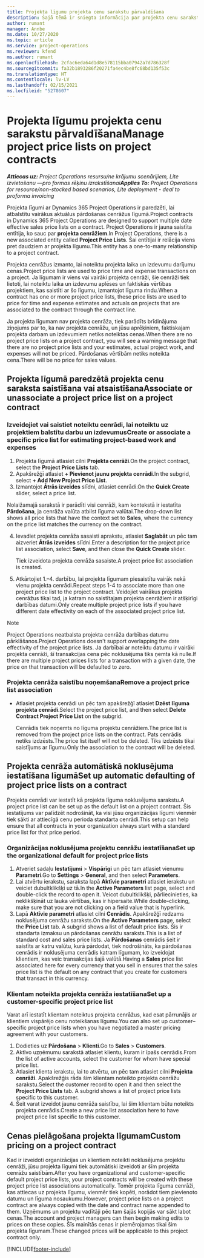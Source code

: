```yaml
---
title: Projekta līgumu projekta cenu sarakstu pārvaldīšana
description: Šajā tēmā ir sniegta informācija par projekta cenu sarakstu pārvaldību projekta līgumos.
author: rumant
manager: Annbe
ms.date: 10/27/2020
ms.topic: article
ms.service: project-operations
ms.reviewer: kfend
ms.author: rumant
ms.openlocfilehash: 2cfac6eda64d1d8e578115bba07942a7d786328f
ms.sourcegitcommit: fa32b1893286f20271fa4ec4be8fc68bd135f53c
ms.translationtype: HT
ms.contentlocale: lv-LV
ms.lasthandoff: 02/15/2021
ms.locfileid: "5278607"
---
```

# <a name="manage-project-price-lists-on-project-contracts"></a><span data-ttu-id="8d2fd-103">Projekta līgumu projekta cenu sarakstu pārvaldīšana</span><span class="sxs-lookup"><span data-stu-id="8d2fd-103">Manage project price lists on project contracts</span></span>

<span data-ttu-id="8d2fd-104">_**Attiecas uz:** Project Operations resursu/ne krājumu scenārijiem, Lite izvietošanu —pro formas rēķinu izrakstīšanai_</span><span class="sxs-lookup"><span data-stu-id="8d2fd-104">_**Applies To:** Project Operations for resource/non-stocked based scenarios, Lite deployment - deal to proforma invoicing_</span></span>

<span data-ttu-id="8d2fd-105">Projekta līgumi ar Dynamics 365 Project Operations ir paredzēti, lai atbalstītu vairākus aktuālus pārdošanas cenrāžus līgumā.</span><span class="sxs-lookup"><span data-stu-id="8d2fd-105">Project contracts in Dynamics 365 Project Operations are designed to support multiple date effective sales price lists on a contract.</span></span> <span data-ttu-id="8d2fd-106">Project Operations ir jauna saistīta entītija, ko sauc par **projekta cenrāžiem**.</span><span class="sxs-lookup"><span data-stu-id="8d2fd-106">In Project Operations, there is a new associated entity called **Project Price Lists**.</span></span> <span data-ttu-id="8d2fd-107">Šai entītijai ir relācija viens pret daudziem ar projekta līgumu.</span><span class="sxs-lookup"><span data-stu-id="8d2fd-107">This entity has a one-to-many relationship to a project contract.</span></span>

<span data-ttu-id="8d2fd-108">Projekta cenrāžus izmanto, lai noteiktu projekta laika un izdevumu darījumu cenas.</span><span class="sxs-lookup"><span data-stu-id="8d2fd-108">Project price lists are used to price time and expense transactions on a project.</span></span> <span data-ttu-id="8d2fd-109">Ja līgumam ir viens vai vairāki projekta cenrāži, šie cenrāži tiek lietoti, lai noteiktu laika un izdevumu aplēses un faktiskās vērtības projektiem, kas saistīti ar šo līgumu, izmantojot līguma rindu.</span><span class="sxs-lookup"><span data-stu-id="8d2fd-109">When a contract has one or more project price lists, these price lists are used to price for time and expense estimates and actuals on projects that are associated to the contract through the contract line.</span></span>

<span data-ttu-id="8d2fd-110">Ja projekta līgumam nav projekta cenrāža, tiek parādīts brīdinājuma ziņojums par to, ka nav projekta cenrāžu, un jūsu aprēķiniem, faktiskajam projekta darbam un izdevumiem netiks noteiktas cenas.</span><span class="sxs-lookup"><span data-stu-id="8d2fd-110">When there are no project price lists on a project contract, you will see a warning message that there are no project price lists and your estimates, actual project work, and expenses will not be priced.</span></span> <span data-ttu-id="8d2fd-111">Pārdošanas vērtībām netiks noteikta cena.</span><span class="sxs-lookup"><span data-stu-id="8d2fd-111">There will be no price for sales values.</span></span>

## <a name="associate-or-unassociate-a-project-price-list-on-a-project-contract"></a><span data-ttu-id="8d2fd-112">Projekta līgumā paredzētā projekta cenu saraksta saistīšana vai atsaistīšana</span><span class="sxs-lookup"><span data-stu-id="8d2fd-112">Associate or unassociate a project price list on a project contract</span></span>

### <a name="create-or-associate-a-specific-price-list-for-estimating-project-based-work-and-expenses"></a><span data-ttu-id="8d2fd-113">Izveidojiet vai saistiet noteiktu cenrādi, lai noteiktu uz projektiem balstītu darbu un izdevumus</span><span class="sxs-lookup"><span data-stu-id="8d2fd-113">Create or associate a specific price list for estimating project-based work and expenses</span></span>

1. <span data-ttu-id="8d2fd-114">Projekta līgumā atlasiet cilni **Projekta cenrāži**.</span><span class="sxs-lookup"><span data-stu-id="8d2fd-114">On the project contract, select the **Project Price Lists** tab.</span></span>
2. <span data-ttu-id="8d2fd-115">Apakšrežģī atlasiet **+ Pievienot jaunu projekta cenrādi**.</span><span class="sxs-lookup"><span data-stu-id="8d2fd-115">In the subgrid, select **+ Add New Project Price List**.</span></span>
3. <span data-ttu-id="8d2fd-116">Izmantojot **Ātrās izveides** slīdni, atlasiet cenrādi.</span><span class="sxs-lookup"><span data-stu-id="8d2fd-116">On the **Quick Create** slider, select a price list.</span></span> 

  <span data-ttu-id="8d2fd-117">Nolaižamajā sarakstā ir parādīti visi cenrāži, kam kontekstā ir iestatīta **Pārdošana**, ja cenrāža valūta atbilst līguma valūtai.</span><span class="sxs-lookup"><span data-stu-id="8d2fd-117">The drop-down list shows all price lists that have the context set to **Sales**, where the currency on the price list matches the currency on the contract.</span></span>
  
4. <span data-ttu-id="8d2fd-118">Ievadiet projekta cenrāža sasaisti aprakstu, atlasiet **Saglabāt** un pēc tam aizveriet **Ātrās izveides** slīdni.</span><span class="sxs-lookup"><span data-stu-id="8d2fd-118">Enter a description for the project price list association, select **Save**, and then close the **Quick Create** slider.</span></span>

   <span data-ttu-id="8d2fd-119">Tiek izveidota projekta cenrāža sasaiste.</span><span class="sxs-lookup"><span data-stu-id="8d2fd-119">A project price list association is created.</span></span>
   
5. <span data-ttu-id="8d2fd-120">Atkārtojiet 1.–4. darbību, lai projekta līgumam piesaistītu vairāk nekā vienu projekta cenrādi.</span><span class="sxs-lookup"><span data-stu-id="8d2fd-120">Repeat steps 1-4 to associate more than one project price list to the project contract.</span></span> <span data-ttu-id="8d2fd-121">Veidojiet vairākus projekta cenrāžus tikai tad, ja katram no saistītajam projekta cenrāžiem ir atšķirīgi darbības datumi.</span><span class="sxs-lookup"><span data-stu-id="8d2fd-121">Only create multiple project price lists if you have different date effectivity on each of the associated project price list.</span></span>

> [!NOTE]
> <span data-ttu-id="8d2fd-122">Project Operations neatbalsta projekta cenrāža darbības datumu pārklāšanos.</span><span class="sxs-lookup"><span data-stu-id="8d2fd-122">Project Operations doesn't support overlapping the date effectivity of the project price lists.</span></span> <span data-ttu-id="8d2fd-123">Ja darbībai ar noteiktu datumu ir vairāki projekta cenrāži, šī transakcijas cena pēc noklusējuma tiks ņemta kā nulle.</span><span class="sxs-lookup"><span data-stu-id="8d2fd-123">If there are multiple project prices lists for a transaction with a given date, the price on that transaction will be defaulted to zero.</span></span>

### <a name="remove-a-project-price-list-association"></a><span data-ttu-id="8d2fd-124">Projekta cenrāža saistību noņemšana</span><span class="sxs-lookup"><span data-stu-id="8d2fd-124">Remove a project price list association</span></span>

- <span data-ttu-id="8d2fd-125">Atlasiet projekta cenrādi un pēc tam apakšrežģī atlasiet **Dzēst līguma projekta cenrādi**.</span><span class="sxs-lookup"><span data-stu-id="8d2fd-125">Select the project price list, and then select **Delete Contract Project Price List** on the subgrid.</span></span> 

  <span data-ttu-id="8d2fd-126">Cenrādis tiek noņemts no līguma projektu cenrāžiem.</span><span class="sxs-lookup"><span data-stu-id="8d2fd-126">The price list is removed from the project price lists on the contract.</span></span> <span data-ttu-id="8d2fd-127">Pats cenrādis netiks izdzēsts.</span><span class="sxs-lookup"><span data-stu-id="8d2fd-127">The price list itself will not be deleted.</span></span> <span data-ttu-id="8d2fd-128">Tiks izdzēsts tikai saistījums ar līgumu.</span><span class="sxs-lookup"><span data-stu-id="8d2fd-128">Only the association to the contract will be deleted.</span></span>

## <a name="set-up-automatic-defaulting-of-project-price-lists-on-a-contract"></a><span data-ttu-id="8d2fd-129">Projekta cenrāža automātiskā noklusējuma iestatīšana līgumā</span><span class="sxs-lookup"><span data-stu-id="8d2fd-129">Set up automatic defaulting of project price lists on a contract</span></span>

<span data-ttu-id="8d2fd-130">Projekta cenrādi var iestatīt kā projekta līguma noklusējuma sarakstu.</span><span class="sxs-lookup"><span data-stu-id="8d2fd-130">A project price list can be set up as the default list on a project contract.</span></span> <span data-ttu-id="8d2fd-131">Šis iestatījums var palīdzēt nodrošināt, ka visi jūsu organizācijas līgumi vienmēr tiek sākti ar attiecīgā cenu perioda standarta cenrādi.</span><span class="sxs-lookup"><span data-stu-id="8d2fd-131">This setup can help ensure that all contracts in your organization always start with a standard price list for that price period.</span></span>

### <a name="set-up-the-organizational-default-for-project-price-lists"></a><span data-ttu-id="8d2fd-132">Organizācijas noklusējuma projektu cenrāžu iestatīšana</span><span class="sxs-lookup"><span data-stu-id="8d2fd-132">Set up the organizational default for project price lists</span></span>

1. <span data-ttu-id="8d2fd-133">Atveriet sadaļu **Iestatījumi** > **Vispārīgi** un pēc tam atlasiet vienumu **Parametri**.</span><span class="sxs-lookup"><span data-stu-id="8d2fd-133">Go to **Settings** > **General**, and then select **Parameters**.</span></span>
2. <span data-ttu-id="8d2fd-134">Lai atvērtu ierakstu, saraksta lapā **Aktīvie parametri** atlasiet ierakstu un veiciet dubultklikšķi uz tā.</span><span class="sxs-lookup"><span data-stu-id="8d2fd-134">In the **Active Parameters** list page, select and double-click the record to open it.</span></span> <span data-ttu-id="8d2fd-135">Veicot dubultklikšķi, pārliecinieties, ka neklikšķināt uz lauka vērtības, kas ir hipersaite.</span><span class="sxs-lookup"><span data-stu-id="8d2fd-135">While double–clicking, make sure that you are not clicking on a field value that is hyperlink.</span></span> 
3. <span data-ttu-id="8d2fd-136">Lapā **Aktīvie parametri** atlasiet cilni **Cenrādis**. Apakšrežģī redzams noklusējuma cenrāžu saraksts.</span><span class="sxs-lookup"><span data-stu-id="8d2fd-136">On the **Active Parameters** page, select the **Price List** tab. A subgrid shows a list of default price lists.</span></span> <span data-ttu-id="8d2fd-137">Šis ir standarta izmaksu un pārdošanas cenrāžu saraksts.</span><span class="sxs-lookup"><span data-stu-id="8d2fd-137">This is a list of standard cost and sales price lists.</span></span> <span data-ttu-id="8d2fd-138">Ja **Pārdošanas** cenrādis šeit ir saistīts ar katru valūtu, kurā pārdodat, tiek nodrošināts, ka pārdošanas cenrādis ir noklusējuma cenrādis katram līgumam, ko izveidojat klientiem, kas veic transakcijas šajā valūtā.</span><span class="sxs-lookup"><span data-stu-id="8d2fd-138">Having a **Sales** price list associated here for every currency that you sell in ensures that the sales price list is the default on any contract that you create for customers that transact in this currency.</span></span>

### <a name="set-up-a-customer-specific-project-price-list"></a><span data-ttu-id="8d2fd-139">Klientam noteikta projekta cenrāža iestatīšana</span><span class="sxs-lookup"><span data-stu-id="8d2fd-139">Set up a customer-specific project price list</span></span>

<span data-ttu-id="8d2fd-140">Varat arī iestatīt klientam noteiktus projekta cenrāžus, kad esat pārrunājis ar klientiem vispārējo cenu noteikšanas līgumu.</span><span class="sxs-lookup"><span data-stu-id="8d2fd-140">You can also set up customer–specific project price lists when you have negotiated a master pricing agreement with your customers.</span></span>

1. <span data-ttu-id="8d2fd-141">Dodieties uz **Pārdošana** > **Klienti**.</span><span class="sxs-lookup"><span data-stu-id="8d2fd-141">Go to **Sales** > **Customers**.</span></span>
2. <span data-ttu-id="8d2fd-142">Aktīvo uzņēmumu sarakstā atlasiet klientu, kuram ir īpašs cenrādis.</span><span class="sxs-lookup"><span data-stu-id="8d2fd-142">From the list of active accounts, select the customer for whom have special price list.</span></span>
3. <span data-ttu-id="8d2fd-143">Atlasiet klienta ierakstu, lai to atvērtu, un pēc tam atlasiet cilni **Projekta cenrāži**. Apakšrežģis rāda šim klientam noteikto projekta cenrāžu sarakstu.</span><span class="sxs-lookup"><span data-stu-id="8d2fd-143">Select the customer record to open it and then select the **Project Price Lists** tab. A subgrid shows a list of project price lists specific to this customer.</span></span> 
4. <span data-ttu-id="8d2fd-144">Šeit varat izveidot jaunu cenrāža saistību, lai šim klientam būtu noteikts projekta cenrādis.</span><span class="sxs-lookup"><span data-stu-id="8d2fd-144">Create a new price list association here to have project price list specific to this customer.</span></span>

## <a name="custom-pricing-on-a-project-contract"></a><span data-ttu-id="8d2fd-145">Cenas pielāgošana projekta līgumam</span><span class="sxs-lookup"><span data-stu-id="8d2fd-145">Custom pricing on a project contract</span></span>

<span data-ttu-id="8d2fd-146">Kad ir izveidoti organizācijas un klientiem noteikti noklusējuma projektu cenrāži, jūsu projekta līgumi tiek automātiski izveidoti ar šīm projekta cenrāžu saistībām.</span><span class="sxs-lookup"><span data-stu-id="8d2fd-146">After you have organizational and customer-specific default project price lists, your project contracts will be created with these project price list associations automatically.</span></span> <span data-ttu-id="8d2fd-147">Tomēr projekta līguma cenrāži, kas attiecas uz projekta līgumu, vienmēr tiek kopēti, norādot tiem pievienoto datumu un līguma nosaukumu.</span><span class="sxs-lookup"><span data-stu-id="8d2fd-147">However, project price lists on a project contract are always copied with the date and contract name appended to them.</span></span> <span data-ttu-id="8d2fd-148">Uzņēmums un projektu vadītāji pēc tam šajās kopijās var sākt labot cenas.</span><span class="sxs-lookup"><span data-stu-id="8d2fd-148">The account and project managers can then begin making edits to prices on these copies.</span></span> <span data-ttu-id="8d2fd-149">Šīs mainītās cenas ir piemērojamas tikai šim projekta līgumam.</span><span class="sxs-lookup"><span data-stu-id="8d2fd-149">These changed prices will be applicable to this project contract only.</span></span>


[!INCLUDE[footer-include](../includes/footer-banner.md)]